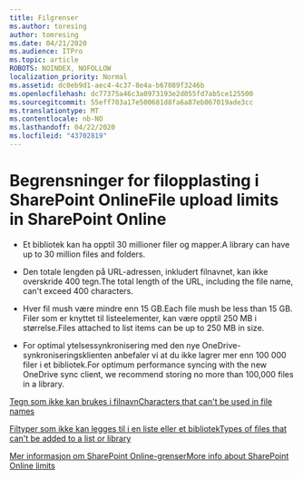 ```yaml
---
title: Filgrenser
ms.author: toresing
author: tomresing
ms.date: 04/21/2020
ms.audience: ITPro
ms.topic: article
ROBOTS: NOINDEX, NOFOLLOW
localization_priority: Normal
ms.assetid: dc0eb9d1-aec4-4c37-8e4a-b67089f3246b
ms.openlocfilehash: dc77375a46c3a0973193e2d055fd7ab5ce125500
ms.sourcegitcommit: 55eff703a17e500681d8fa6a87eb067019ade3cc
ms.translationtype: MT
ms.contentlocale: nb-NO
ms.lasthandoff: 04/22/2020
ms.locfileid: "43702819"
---
```

# <a name="file-upload-limits-in-sharepoint-online"></a><span data-ttu-id="94fa8-102">Begrensninger for filopplasting i SharePoint Online</span><span class="sxs-lookup"><span data-stu-id="94fa8-102">File upload limits in SharePoint Online</span></span>

- <span data-ttu-id="94fa8-103">Et bibliotek kan ha opptil 30 millioner filer og mapper.</span><span class="sxs-lookup"><span data-stu-id="94fa8-103">A library can have up to 30 million files and folders.</span></span>
    
- <span data-ttu-id="94fa8-104">Den totale lengden på URL-adressen, inkludert filnavnet, kan ikke overskride 400 tegn.</span><span class="sxs-lookup"><span data-stu-id="94fa8-104">The total length of the URL, including the file name, can't exceed 400 characters.</span></span>
    
- <span data-ttu-id="94fa8-105">Hver fil mush være mindre enn 15 GB.</span><span class="sxs-lookup"><span data-stu-id="94fa8-105">Each file mush be less than 15 GB.</span></span> <span data-ttu-id="94fa8-106">Filer som er knyttet til listeelementer, kan være opptil 250 MB i størrelse.</span><span class="sxs-lookup"><span data-stu-id="94fa8-106">Files attached to list items can be up to 250 MB in size.</span></span>
    
- <span data-ttu-id="94fa8-107">For optimal ytelsessynkronisering med den nye OneDrive-synkroniseringsklienten anbefaler vi at du ikke lagrer mer enn 100 000 filer i et bibliotek.</span><span class="sxs-lookup"><span data-stu-id="94fa8-107">For optimum performance syncing with the new OneDrive sync client, we recommend storing no more than 100,000 files in a library.</span></span> 
    
[<span data-ttu-id="94fa8-108">Tegn som ikke kan brukes i filnavn</span><span class="sxs-lookup"><span data-stu-id="94fa8-108">Characters that can't be used in file names</span></span>](https://go.microsoft.com/fwlink/?linkid=866430)
  
[<span data-ttu-id="94fa8-109">Filtyper som ikke kan legges til i en liste eller et bibliotek</span><span class="sxs-lookup"><span data-stu-id="94fa8-109">Types of files that can't be added to a list or library</span></span>](https://go.microsoft.com/fwlink/?linkid=273757)
  
[<span data-ttu-id="94fa8-110">Mer informasjon om SharePoint Online-grenser</span><span class="sxs-lookup"><span data-stu-id="94fa8-110">More info about SharePoint Online limits</span></span>](https://go.microsoft.com/fwlink/?linkid=271273)
  

